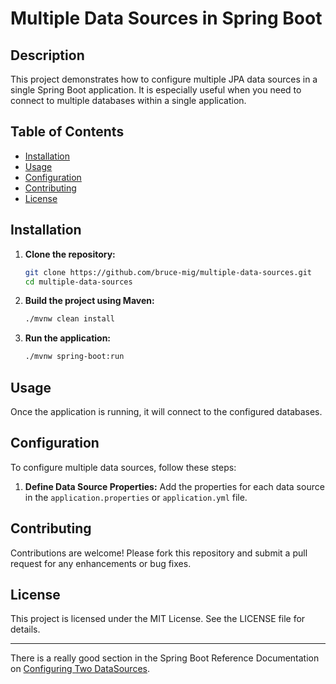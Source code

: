 # Multiple Data Sources in Spring Boot

## Description

This project demonstrates how to configure multiple JPA data sources in a single Spring Boot application. It is especially useful when you need to connect to multiple databases within a single application.

## Table of Contents

- [Installation](#installation)
- [Usage](#usage)
- [Configuration](#configuration)
- [Contributing](#contributing)
- [License](#license)

## Installation

1. **Clone the repository:**
    ```sh
    git clone https://github.com/bruce-mig/multiple-data-sources.git
    cd multiple-data-sources
    ```

2. **Build the project using Maven:**
    ```sh
    ./mvnw clean install
    ```

3. **Run the application:**
    ```sh
    ./mvnw spring-boot:run
    ```

## Usage

Once the application is running, it will connect to the configured databases.

## Configuration

To configure multiple data sources, follow these steps:

1. **Define Data Source Properties:**
   Add the properties for each data source in the `application.properties` or `application.yml` file.


## Contributing

Contributions are welcome! Please fork this repository and submit a pull request for any enhancements or bug fixes.

## License

This project is licensed under the MIT License. See the LICENSE file for details.

---


There is a really good section in the Spring Boot Reference Documentation on [Configuring Two DataSources](https://docs.spring.io/spring-boot/docs/current/reference/html/howto.html#howto.data-access.configure-two-datasources).